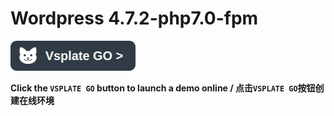 # Wordpress 4.7.2-php7.0-fpm

<a href="https://www.vsplate.com/?docker-compose=https://github.com/vsplate/dcenvs/wordpress/4.7.2-php7.0-fpm"><img alt="VSPLATE GO" src="https://raw.githubusercontent.com/vsplate/images/master/vsgo_btn.png" width="200px"></a>

**Click the `VSPLATE GO` button to launch a demo online / 点击`VSPLATE GO`按钮创建在线环境**